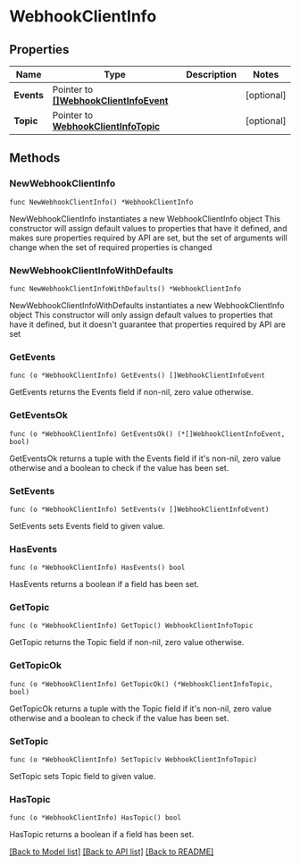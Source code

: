 # WebhookClientInfo

## Properties

Name | Type | Description | Notes
------------ | ------------- | ------------- | -------------
**Events** | Pointer to [**[]WebhookClientInfoEvent**](WebhookClientInfoEvent.md) |  | [optional] 
**Topic** | Pointer to [**WebhookClientInfoTopic**](WebhookClientInfoTopic.md) |  | [optional] 

## Methods

### NewWebhookClientInfo

`func NewWebhookClientInfo() *WebhookClientInfo`

NewWebhookClientInfo instantiates a new WebhookClientInfo object
This constructor will assign default values to properties that have it defined,
and makes sure properties required by API are set, but the set of arguments
will change when the set of required properties is changed

### NewWebhookClientInfoWithDefaults

`func NewWebhookClientInfoWithDefaults() *WebhookClientInfo`

NewWebhookClientInfoWithDefaults instantiates a new WebhookClientInfo object
This constructor will only assign default values to properties that have it defined,
but it doesn't guarantee that properties required by API are set

### GetEvents

`func (o *WebhookClientInfo) GetEvents() []WebhookClientInfoEvent`

GetEvents returns the Events field if non-nil, zero value otherwise.

### GetEventsOk

`func (o *WebhookClientInfo) GetEventsOk() (*[]WebhookClientInfoEvent, bool)`

GetEventsOk returns a tuple with the Events field if it's non-nil, zero value otherwise
and a boolean to check if the value has been set.

### SetEvents

`func (o *WebhookClientInfo) SetEvents(v []WebhookClientInfoEvent)`

SetEvents sets Events field to given value.

### HasEvents

`func (o *WebhookClientInfo) HasEvents() bool`

HasEvents returns a boolean if a field has been set.

### GetTopic

`func (o *WebhookClientInfo) GetTopic() WebhookClientInfoTopic`

GetTopic returns the Topic field if non-nil, zero value otherwise.

### GetTopicOk

`func (o *WebhookClientInfo) GetTopicOk() (*WebhookClientInfoTopic, bool)`

GetTopicOk returns a tuple with the Topic field if it's non-nil, zero value otherwise
and a boolean to check if the value has been set.

### SetTopic

`func (o *WebhookClientInfo) SetTopic(v WebhookClientInfoTopic)`

SetTopic sets Topic field to given value.

### HasTopic

`func (o *WebhookClientInfo) HasTopic() bool`

HasTopic returns a boolean if a field has been set.


[[Back to Model list]](../README.md#documentation-for-models) [[Back to API list]](../README.md#documentation-for-api-endpoints) [[Back to README]](../README.md)


